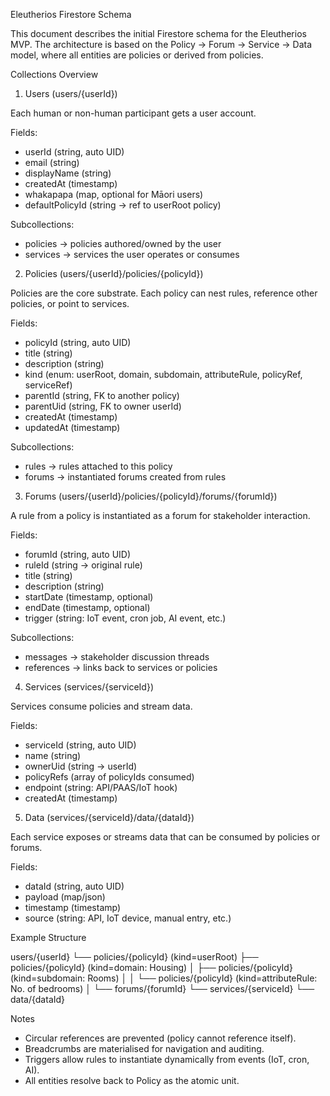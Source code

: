 Eleutherios Firestore Schema

This document describes the initial Firestore schema for the Eleutherios MVP.
The architecture is based on the Policy → Forum → Service → Data model, where all entities are policies or derived from policies.

Collections Overview
1. Users (users/{userId})

  Each human or non-human participant gets a user account.
  
  Fields:
  * userId (string, auto UID)
  * email (string)
  * displayName (string)
  * createdAt (timestamp)
  * whakapapa (map, optional for Māori users)
  * defaultPolicyId (string → ref to userRoot policy)
  
  Subcollections:
  * policies → policies authored/owned by the user
  * services → services the user operates or consumes

2. Policies (users/{userId}/policies/{policyId})

  Policies are the core substrate. Each policy can nest rules, reference other policies, or point to services.
  
  Fields:
  * policyId (string, auto UID)
  * title (string)
  * description (string)
  * kind (enum: userRoot, domain, subdomain, attributeRule, policyRef, serviceRef)
  * parentId (string, FK to another policy)
  * parentUid (string, FK to owner userId)
  * createdAt (timestamp)
  * updatedAt (timestamp)
  
  Subcollections:
  * rules → rules attached to this policy
  * forums → instantiated forums created from rules

3. Forums (users/{userId}/policies/{policyId}/forums/{forumId})

  A rule from a policy is instantiated as a forum for stakeholder interaction.
  
  Fields:
  * forumId (string, auto UID)
  * ruleId (string → original rule)
  * title (string)
  * description (string)
  * startDate (timestamp, optional)
  * endDate (timestamp, optional)
  * trigger (string: IoT event, cron job, AI event, etc.)
  
  Subcollections:
  * messages → stakeholder discussion threads
  * references → links back to services or policies

4. Services (services/{serviceId})

  Services consume policies and stream data.
  
  Fields:
  * serviceId (string, auto UID)
  * name (string)
  * ownerUid (string → userId)
  * policyRefs (array of policyIds consumed)
  * endpoint (string: API/PAAS/IoT hook)
  * createdAt (timestamp)

5. Data (services/{serviceId}/data/{dataId})

  Each service exposes or streams data that can be consumed by policies or forums.
  
  Fields:
  * dataId (string, auto UID)
  * payload (map/json)
  * timestamp (timestamp)
  * source (string: API, IoT device, manual entry, etc.)

Example Structure

  users/{userId}
    └── policies/{policyId} (kind=userRoot)
          ├── policies/{policyId} (kind=domain: Housing)
          │     ├── policies/{policyId} (kind=subdomain: Rooms)
          │     │     └── policies/{policyId} (kind=attributeRule: No. of bedrooms)
          │     └── forums/{forumId}
          └── services/{serviceId}
                └── data/{dataId}

Notes
* Circular references are prevented (policy cannot reference itself).
* Breadcrumbs are materialised for navigation and auditing.
* Triggers allow rules to instantiate dynamically from events (IoT, cron, AI).
* All entities resolve back to Policy as the atomic unit.
